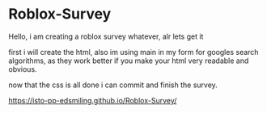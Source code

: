 # Roblox-Survey
Hello, i am creating a roblox survey whatever, alr lets get it

first i will create the html, also im using main in my form for googles search algorithms, as they work better if you make your html very readable and obvious.

now that the css is all done i can commit and finish the survey.

https://isto-pp-edsmiling.github.io/Roblox-Survey/
